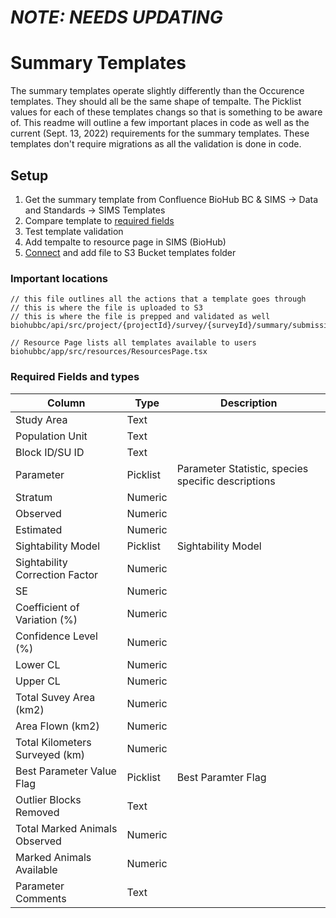 # _NOTE: NEEDS UPDATING_

# Summary Templates

The summary templates operate slightly differently than the Occurence templates. They should all be the same shape of tempalte. The Picklist values for each of these templates changs so that is something to be aware of. This readme will outline a few important places in code as well as the current (Sept. 13, 2022) requirements for the summary templates. These templates don't require migrations as all the validation is done in code.

## Setup

1. Get the summary template from Confluence BioHub BC & SIMS -> Data and Standards -> SIMS Templates
2. Compare template to [required fields](#required-fields-and-types)
3. Test template validation
4. Add tempalte to resource page in SIMS (BioHub)
5. [Connect](./S3%20Browser.md) and add file to S3 Bucket templates folder

### Important locations

```
// this file outlines all the actions that a template goes through
// this is where the file is uploaded to S3
// this is where the file is prepped and validated as well
biohubbc/api/src/project/{projectId}/survey/{surveyId}/summary/submission/upload.ts

// Resource Page lists all templates available to users
biohubbc/app/src/resources/ResourcesPage.tsx
```

### Required Fields and types

| Column                         | Type     | Description                                        |
| ------------------------------ | -------- | -------------------------------------------------- |
| Study Area                     | Text     |
| Population Unit                | Text     |
| Block ID/SU ID                 | Text     |
| Parameter                      | Picklist | Parameter Statistic, species specific descriptions |
| Stratum                        | Numeric  |
| Observed                       | Numeric  |
| Estimated                      | Numeric  |
| Sightability Model             | Picklist | Sightability Model                                 |
| Sightability Correction Factor | Numeric  |
| SE                             | Numeric  |
| Coefficient of Variation (%)   | Numeric  |
| Confidence Level (%)           | Numeric  |
| Lower CL                       | Numeric  |
| Upper CL                       | Numeric  |
| Total Suvey Area (km2)         | Numeric  |
| Area Flown (km2)               | Numeric  |
| Total Kilometers Surveyed (km) | Numeric  |
| Best Parameter Value Flag      | Picklist | Best Paramter Flag                                 |
| Outlier Blocks Removed         | Text     |
| Total Marked Animals Observed  | Numeric  |
| Marked Animals Available       | Numeric  |
| Parameter Comments             | Text     |
